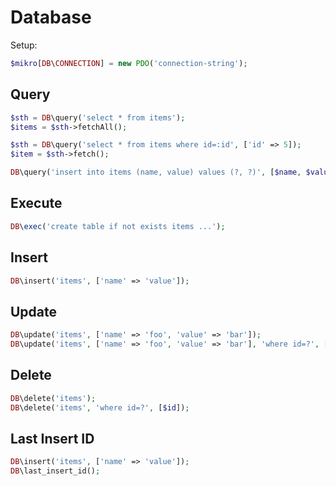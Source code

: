 # Database

Setup:
```php
$mikro[DB\CONNECTION] = new PDO('connection-string');
```

## Query
```php
$sth = DB\query('select * from items');
$items = $sth->fetchAll();

$sth = DB\query('select * from items where id=:id', ['id' => 5]);
$item = $sth->fetch();

DB\query('insert into items (name, value) values (?, ?)', [$name, $value]);
```

## Execute
```php
DB\exec('create table if not exists items ...');
```

## Insert
```php
DB\insert('items', ['name' => 'value']);
```

## Update
```php
DB\update('items', ['name' => 'foo', 'value' => 'bar']);
DB\update('items', ['name' => 'foo', 'value' => 'bar'], 'where id=?', [$id]);
```

## Delete
```php
DB\delete('items');
DB\delete('items', 'where id=?', [$id]);
```

## Last Insert ID
```php
DB\insert('items', ['name' => 'value']);
DB\last_insert_id();
```
